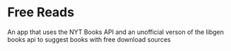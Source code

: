 # Free Reads
 An app that uses the NYT Books API and an unofficial verson of the libgen books api to suggest books with free download sources
